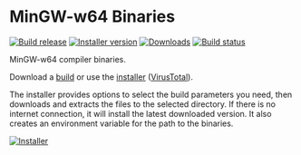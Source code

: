 # MinGW-w64 Binaries

[![Build release](https://img.shields.io/github/v/release/niXman/mingw-builds-binaries)](https://github.com/niXman/mingw-builds-binaries/releases/latest)
[![Installer version](https://img.shields.io/badge/installer_version-v1.1-blue)](https://github.com/KaioHSG/mingw-builds-binaries-installer/tree/installer)
[![Downloads](https://img.shields.io/github/downloads/niXman/mingw-builds-binaries/total)](https://github.com/niXman/mingw-builds-binaries/releases)
[![Build status](https://github.com/niXman/mingw-builds-binaries/actions/workflows/build.yml/badge.svg)](https://github.com/niXman/mingw-builds-binaries/actions/workflows/build.yml)

MinGW-w64 compiler binaries.

Download a [build](https://github.com/niXman/mingw-builds-binaries/releases/latest) or use the [installer](https://github.com/KaioHSG/mingw-builds-binaries-installer/archive/refs/heads/installer.zip) ([VirusTotal](https://www.virustotal.com/gui/file/318ccbfa784e895197f3b18f868b500b8fdca6f81c6a4f1ff70e4eaa24937e4d)).

The installer provides options to select the build parameters you need, then downloads and extracts the files to the selected directory. If there is no internet connection, it will install the latest downloaded version.
It also creates an environment variable for the path to the binaries.

[![Installer](https://github.com/user-attachments/assets/c17a1aa3-0e61-41e0-9bb9-ffa9d333af67)](#)
